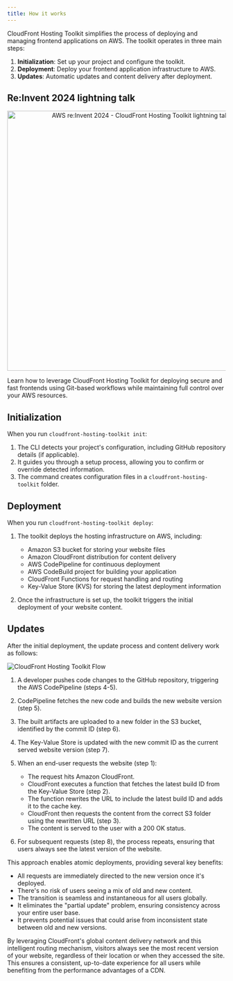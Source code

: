 ```yaml
---
title: How it works
---
```


CloudFront Hosting Toolkit simplifies the process of deploying and managing frontend applications on AWS. The toolkit operates in three main steps:

1. **Initialization**: Set up your project and configure the toolkit.
2. **Deployment**: Deploy your frontend application infrastructure to AWS.
3. **Updates**: Automatic updates and content delivery after deployment.

## Re:Invent 2024 lightning talk

<p align="center">
  <a href="https://www.youtube.com/watch?v=pmWhspx4ppw">
    <img src="https://img.youtube.com/vi/pmWhspx4ppw/maxresdefault.jpg" alt="AWS re:Invent 2024 - CloudFront Hosting Toolkit lightning talk" width="600"/>
  </a>
</p>

Learn how to leverage CloudFront Hosting Toolkit for deploying secure and fast frontends using Git-based workflows while maintaining full control over your AWS resources.


## Initialization

When you run `cloudfront-hosting-toolkit init`:

1. The CLI detects your project's configuration, including GitHub repository details (if applicable).
2. It guides you through a setup process, allowing you to confirm or override detected information.
3. The command creates configuration files in a `cloudfront-hosting-toolkit` folder.

## Deployment

When you run `cloudfront-hosting-toolkit deploy`:

1. The toolkit deploys the hosting infrastructure on AWS, including:
   - Amazon S3 bucket for storing your website files
   - Amazon CloudFront distribution for content delivery
   - AWS CodePipeline for continuous deployment
   - AWS CodeBuild project for building your application
   - CloudFront Functions for request handling and routing
   - Key-Value Store (KVS) for storing the latest deployment information

2. Once the infrastructure is set up, the toolkit triggers the initial deployment of your website content.

## Updates

After the initial deployment, the update process and content delivery work as follows:

<img src="/cloudfront-hosting-toolkit/img/flow.png" alt="CloudFront Hosting Toolkit Flow">


1. A developer pushes code changes to the GitHub repository, triggering the AWS CodePipeline (steps 4-5).

2. CodePipeline fetches the new code and builds the new website version (step 5).

3. The built artifacts are uploaded to a new folder in the S3 bucket, identified by the commit ID (step 6).

4. The Key-Value Store is updated with the new commit ID as the current served website version (step 7).

5. When an end-user requests the website (step 1):
   - The request hits Amazon CloudFront.
   - CloudFront executes a function that fetches the latest build ID from the Key-Value Store (step 2).
   - The function rewrites the URL to include the latest build ID and adds it to the cache key.
   - CloudFront then requests the content from the correct S3 folder using the rewritten URL (step 3).
   - The content is served to the user with a 200 OK status.

6. For subsequent requests (step 8), the process repeats, ensuring that users always see the latest version of the website.

This approach enables atomic deployments, providing several key benefits:

- All requests are immediately directed to the new version once it's deployed.
- There's no risk of users seeing a mix of old and new content.
- The transition is seamless and instantaneous for all users globally.
- It eliminates the "partial update" problem, ensuring consistency across your entire user base.
- It prevents potential issues that could arise from inconsistent state between old and new versions.

By leveraging CloudFront's global content delivery network and this intelligent routing mechanism, visitors always see the most recent version of your website, regardless of their location or when they accessed the site. This ensures a consistent, up-to-date experience for all users while benefiting from the performance advantages of a CDN.